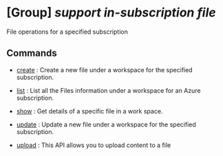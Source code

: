 # [Group] _support in-subscription file_

File operations for a specified subscription

## Commands

- [create](/Commands/support/in-subscription/file/_create.md)
: Create a new file under a workspace for the specified subscription.

- [list](/Commands/support/in-subscription/file/_list.md)
: List all the Files information under a workspace for an Azure subscription.

- [show](/Commands/support/in-subscription/file/_show.md)
: Get details of a specific file in a work space.

- [update](/Commands/support/in-subscription/file/_update.md)
: Update a new file under a workspace for the specified subscription.

- [upload](/Commands/support/in-subscription/file/_upload.md)
: This API allows you to upload content to a file
